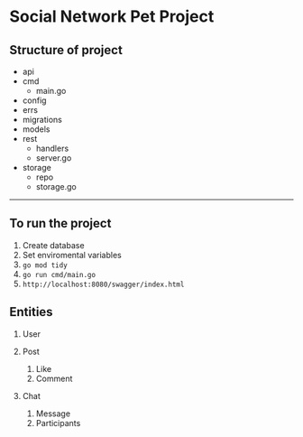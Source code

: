 # Social Network Pet Project

## Structure of project 

- api 
- cmd 
  - main.go
- config 
- errs 
- migrations
- models 
- rest 
  - handlers
  - server.go
- storage
  - repo 
  - storage.go

---

## To run the project
1. Create database
2. Set enviromental variables
3. `go mod tidy`
4. `go run cmd/main.go`
5. `http://localhost:8080/swagger/index.html`


## Entities

1. User
2. Post
   1. Like
   2. Comment

3. Chat
   1. Message
   2. Participants